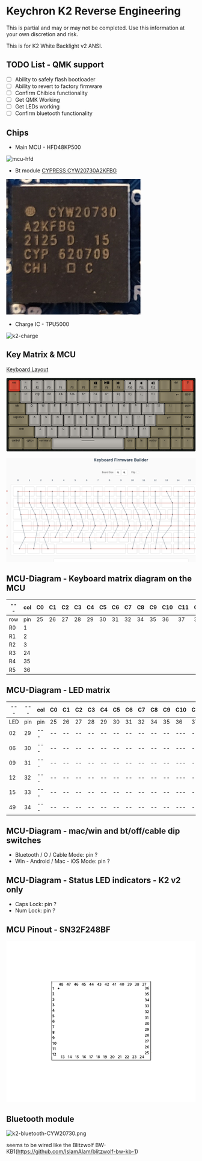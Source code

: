 # Keychron K2 Reverse Engineering

This is partial and may or may not be completed.
Use this information at your own discretion and risk.

This is for K2 White Backlight v2 ANSI.

## TODO List - QMK support
- [ ] Ability to safely flash bootloader
- [ ] Ability to revert to factory firmware
- [ ] Confirm Chibios functionality
- [ ] Get QMK Working
- [ ] Get LEDs working
- [ ] Confirm bluetooth functionality

## Chips
* Main MCU - HFD48KP500

![mcu-hfd](./img/mcu-hfd.png)

* Bt module [CYPRESS CYW20730A2KFBG](https://www.infinite-electronic.ru/datasheet/2a-CYW20730A2KFBG.pdf)

![k2-bt](./img/k2-bt.png)

* Charge IC - TPU5000

![k2-charge](./img/k2-charge.png)

## Key Matrix & MCU
[Keyboard Layout ](http://www.keyboard-layout-editor.com/#/gists/592bca6f73c96e2903e64c1be3a7924d)

![Keyboard-layout](./img/k2-layout.png)

![Key-Matrix](./img/k2-wiring.png)

## MCU-Diagram - Keyboard matrix diagram on the MCU

| --- | col | C0 | C1 | C2 | C3 | C4 | C5 | C6 | C7 | C8 | C9 | C10 | C11 | C12 | C13 | C14 | C15 | C16 | C17 | C18 |
| --- | --- | -- | -- | -- | -- | -- | -- | -- | -- | -- | -- | --- | --- | --- | --- | --- | --- | --- | --- | --- |
| row | pin | 25 | 26 | 27 | 28 | 29 | 30 | 31 | 32 | 34 | 35 | 36  | 37  | 38  | 39  | 40  | 41  | 42  | 43  | 44  |
| R0  | 1  |    |    |    |    |    |    |    |    |    |    |     |     |     |     |     |     |     |     |     |
| R1  | 2  |    |    |    |    |    |    |    |    |    |    |     |     |     |     |     |     |     |     |     |
| R2  | 3  |    |    |    |    |    |    |    |    |    |    |     |     |     |     |     |     |     |     |     |
| R3  | 24  |    |    |    |    |    |    |    |    |    |    |     |     |     |     |     |     |     |     |     |
| R4  | 35  |    |    |    |    |    |    |    |    |    |    |     |     |     |     |     |     |     |     |     |
| R5  | 36  |    |    |    |    |    |    |    |    |    |    |     |     |     |     |     |     |     |     |     |

## MCU-Diagram - LED matrix

|  --- |  --- | col | C0 | C1 | C2 | C3 | C4 | C5 | C6 | C7 | C8 | C9 | C10 | C11 | C12 | C13 | C14 | C15 | C16 | C17 | C18 |
|  --- |  --- | --- | -- | -- | -- | -- | -- | -- | -- | -- | -- | -- | --  | --  | --  | --  | --  | --  | --  | --  | --  |
|  LED |  pin | pin | 25 | 26 | 27 | 28 | 29 | 30 | 31 | 32 | 34 | 35 | 36  | 37  | 38  | 39  | 40  | 41  | 42  | 43  | 44  |
|  02  |  29  | --- | -- | -- | -- | -- | -- | -- | -- | -- | -- | -- | --- | --- | --- | --- | --- | --- | --- | --- | --- |
|  06  |  30  | --- | -- | -- | -- | -- | -- | -- | -- | -- | -- | -- | --- | --- | --- | --- | --- | --- | --- | --- | --- |
|  09  |  31  | --- | -- | -- | -- | -- | -- | -- | -- | -- | -- | -- | --- | --- | --- | --- | --- | --- | --- | --- | --- |
|  12  |  32  | --- | -- | -- | -- | -- | -- | -- | -- | -- | -- | -- | --- | --- | --- | --- | --- | --- | --- | --- | --- |
|  15  |  33  | --- | -- | -- | -- | -- | -- | -- | -- | -- | -- | -- | --- | --- | --- | --- | --- | --- | --- | --- | --- |
|  49  |  34  | --- | -- | -- | -- | -- | -- | -- | -- | -- | -- | -- | --- | --- | --- | --- | --- | --- | --- | --- | --- |


## MCU-Diagram - mac/win and bt/off/cable dip switches

- Bluetooth / O / Cable Mode: pin ?
- Win - Android / Mac - iOS Mode: pin ?

## MCU-Diagram - Status LED indicators - K2 v2 only
- Caps Lock: pin ?
- Num Lock: pin ?

## MCU Pinout - SN32F248BF
![MCU-Pins](./img/MCU_unknown_ref.png)

## Bluetooth module
![k2-bluetooth-CYW20730.png](./img/K2-bt-CYW20730.png)

seems to be wired like the Blitzwolf BW-KB1(https://github.com/IslamAlam/blitzwolf-bw-kb-1)
